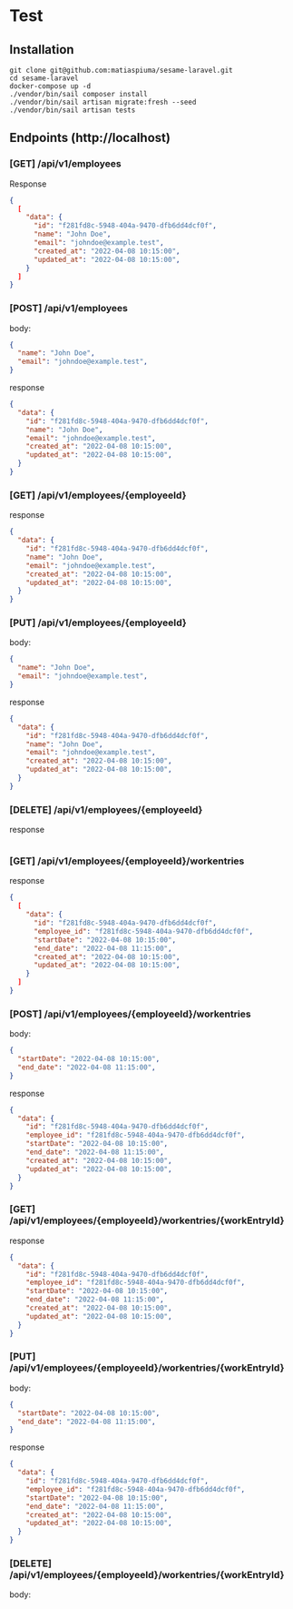 # Test

## Installation

```console
git clone git@github.com:matiaspiuma/sesame-laravel.git
cd sesame-laravel
docker-compose up -d
./vendor/bin/sail composer install
./vendor/bin/sail artisan migrate:fresh --seed
./vendor/bin/sail artisan tests
```

## Endpoints (http://localhost)

### [GET] /api/v1/employees

Response

````json
{
  [
    "data": {
      "id": "f281fd8c-5948-404a-9470-dfb6dd4dcf0f",
      "name": "John Doe",
      "email": "johndoe@example.test",
      "created_at": "2022-04-08 10:15:00",
      "updated_at": "2022-04-08 10:15:00",
    }
  ]
}
````

### [POST] /api/v1/employees

body:
```json
{
  "name": "John Doe",
  "email": "johndoe@example.test",
}
```

response

```json
{
  "data": {
    "id": "f281fd8c-5948-404a-9470-dfb6dd4dcf0f",
    "name": "John Doe",
    "email": "johndoe@example.test",
    "created_at": "2022-04-08 10:15:00",
    "updated_at": "2022-04-08 10:15:00",
  }
}
```

### [GET] /api/v1/employees/{employeeId}

response

```json
{
  "data": {
    "id": "f281fd8c-5948-404a-9470-dfb6dd4dcf0f",
    "name": "John Doe",
    "email": "johndoe@example.test",
    "created_at": "2022-04-08 10:15:00",
    "updated_at": "2022-04-08 10:15:00",
  }
}
```

### [PUT] /api/v1/employees/{employeeId}

body:
```json
{
  "name": "John Doe",
  "email": "johndoe@example.test",
}
```

response

```json
{
  "data": {
    "id": "f281fd8c-5948-404a-9470-dfb6dd4dcf0f",
    "name": "John Doe",
    "email": "johndoe@example.test",
    "created_at": "2022-04-08 10:15:00",
    "updated_at": "2022-04-08 10:15:00",
  }
}
```

### [DELETE] /api/v1/employees/{employeeId}

response

```json
```

### [GET] /api/v1/employees/{employeeId}/workentries

response

```json
{
  [
    "data": {
      "id": "f281fd8c-5948-404a-9470-dfb6dd4dcf0f",
      "employee_id": "f281fd8c-5948-404a-9470-dfb6dd4dcf0f",
      "startDate": "2022-04-08 10:15:00",
      "end_date": "2022-04-08 11:15:00",
      "created_at": "2022-04-08 10:15:00",
      "updated_at": "2022-04-08 10:15:00",
    }
  ]
}
```

### [POST] /api/v1/employees/{employeeId}/workentries

body:
```json
{
  "startDate": "2022-04-08 10:15:00",
  "end_date": "2022-04-08 11:15:00",
}
```

response

```json
{
  "data": {
    "id": "f281fd8c-5948-404a-9470-dfb6dd4dcf0f",
    "employee_id": "f281fd8c-5948-404a-9470-dfb6dd4dcf0f",
    "startDate": "2022-04-08 10:15:00",
    "end_date": "2022-04-08 11:15:00",
    "created_at": "2022-04-08 10:15:00",
    "updated_at": "2022-04-08 10:15:00",
  }
}
```

### [GET] /api/v1/employees/{employeeId}/workentries/{workEntryId}

response

```json
{
  "data": {
    "id": "f281fd8c-5948-404a-9470-dfb6dd4dcf0f",
    "employee_id": "f281fd8c-5948-404a-9470-dfb6dd4dcf0f",
    "startDate": "2022-04-08 10:15:00",
    "end_date": "2022-04-08 11:15:00",
    "created_at": "2022-04-08 10:15:00",
    "updated_at": "2022-04-08 10:15:00",
  }
}
```

### [PUT] /api/v1/employees/{employeeId}/workentries/{workEntryId}

body:

```json
{
  "startDate": "2022-04-08 10:15:00",
  "end_date": "2022-04-08 11:15:00",
}
```

response

```json
{
  "data": {
    "id": "f281fd8c-5948-404a-9470-dfb6dd4dcf0f",
    "employee_id": "f281fd8c-5948-404a-9470-dfb6dd4dcf0f",
    "startDate": "2022-04-08 10:15:00",
    "end_date": "2022-04-08 11:15:00",
    "created_at": "2022-04-08 10:15:00",
    "updated_at": "2022-04-08 10:15:00",
  }
}
```

### [DELETE] /api/v1/employees/{employeeId}/workentries/{workEntryId}

body:

```json
```